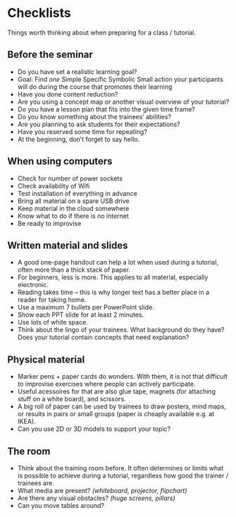 # Checklists

Things worth thinking about when preparing for a class / tutorial.

## Before the seminar

* Do you have set a realistic learning goal?
* Goal: Find *one* Simple Specific Symbolic Small action your participants will do during the course that promotes their learning
* Have you done content reduction?
* Are you using a concept map or another visual overview of your tutorial?
* Do you have a lesson plan that fits into the given time frame?
* Do you know something about the trainees’ abilities?
* Are you planning to ask students for their expectations?
* Have you reserved some time for repeating?
* At the beginning, don’t forget to say hello.

## When using computers

* Check for number of power sockets
* Check availability of Wifi
* Test installation of everything in advance
* Bring all material on a spare USB drive
* Keep material in the cloud somewhere
* Know what to do if there is no internet
* Be ready to improvise

## Written material and slides

* A good one-page handout can help a lot when used during a tutorial, often more than a thick stack of paper.
* For beginners, less is more. This applies to all material, especially electronic.
* Reading takes time – this is why longer text has a better place in a reader for taking home.
* Use a maximum 7 bullets per PowerPoint slide.
* Show each PPT slide for at least 2 minutes.
* Use lots of white space.
* Think about the lingo of your trainees. What background do they have? Does your tutorial contain concepts that need explanation?

## Physical material

* Marker pens + paper cards do wonders. With them, it is not that difficult to improvise exercises where people can actively participate.
* Useful acessoires for that are also glue tape, magnets (for attaching stuff on a white board), and scissors.
* A big roll of paper can be used by trainees to draw posters, mind maps, or results in pairs or small groups (paper is cheaply available e.g. at IKEA).
* Can you use 2D or 3D models to support your topic?

## The room

* Think about the training room before. It often determines or limits what is possible to achieve during a tutorial, regardless how good the trainer / trainees are.
* What media are present? *(whiteboard, projector, flipchart)*
* Are there any visual obstacles? *(huge screens, pillars)*
* Can you move tables around?
